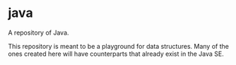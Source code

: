 # java
A repository of Java.

This repository is meant to be a playground for data structures. Many of the ones created here will have counterparts that already exist in the Java SE.
